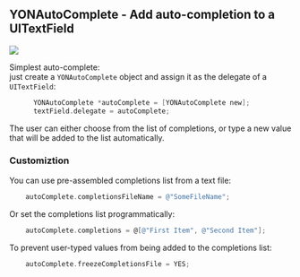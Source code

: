 ## YONAutoComplete - Add auto-completion to a UITextField

<img src="http://ootips.org/yonat/wp-content/uploads/2014/06/YONAutoComplete.png">

Simplest auto-complete:  
just create a `YONAutoComplete` object and assign it as the delegate of a `UITextField`:

```objective-c
      YONAutoComplete *autoComplete = [YONAutoComplete new];
      textField.delegate = autoComplete;
```

The user can either choose from the list of completions, or type a new value that will be added to the list automatically.

### Customiztion

You can use pre-assembled completions list from a text file:

```objective-c
    autoComplete.completionsFileName = @"SomeFileName";
```

Or set the completions list programmatically:

```objective-c
    autoComplete.completions = @[@"First Item", @"Second Item"];
```

To prevent user-typed values from being added to the completions list:

```objective-c
    autoComplete.freezeCompletionsFile = YES;
```
